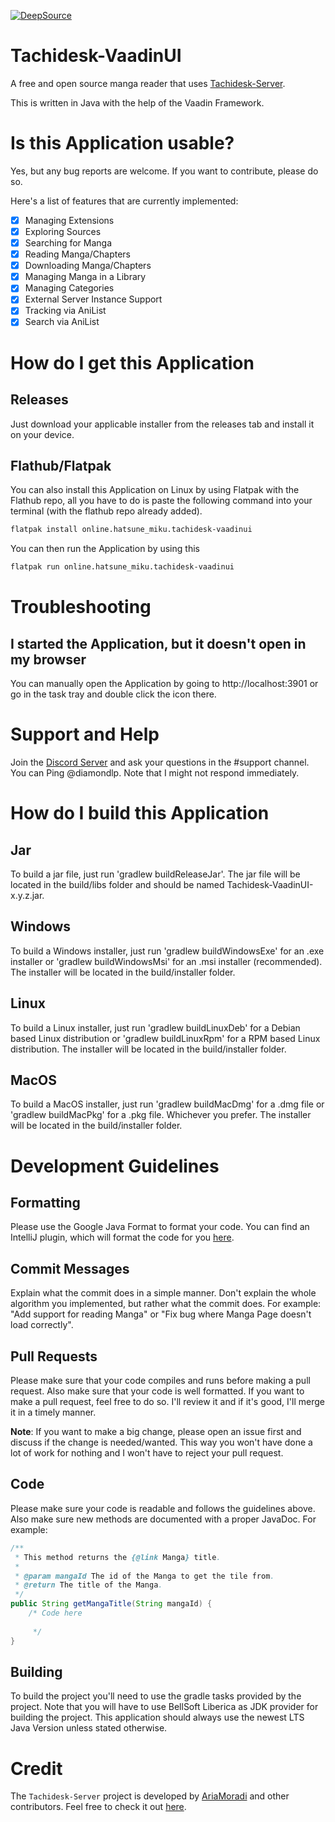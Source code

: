 [![DeepSource](https://app.deepsource.com/gh/Suwayomi/Suwayomi-VaadinUI.svg/?label=active+issues&show_trend=false&token=tKg4kpGGJ0EAGMnueg1OgOpQ)](https://app.deepsource.com/gh/Suwayomi/Suwayomi-VaadinUI/)

# Tachidesk-VaadinUI

A free and open source manga reader that
uses [Tachidesk-Server](https://github.com/Suwayomi/Tachidesk-Server).

This is written in Java with the help of the Vaadin Framework.

# Is this Application usable?

Yes, but any bug reports are welcome. If you want to contribute, please do so.

Here's a list of features that are currently implemented:

- [x] Managing Extensions
- [x] Exploring Sources
- [x] Searching for Manga
- [x] Reading Manga/Chapters
- [x] Downloading Manga/Chapters
- [x] Managing Manga in a Library
- [x] Managing Categories
- [x] External Server Instance Support
- [x] Tracking via AniList
- [x] Search via AniList

# How do I get this Application

## Releases

Just download your applicable installer from the releases tab and install it on your device.

## Flathub/Flatpak

You can also install this Application on Linux by using Flatpak with the Flathub repo, all you have to do is paste the following command into your terminal (with the flathub repo already added).
```bash
flatpak install online.hatsune_miku.tachidesk-vaadinui
```

You can then run the Application by using this
```bash
flatpak run online.hatsune_miku.tachidesk-vaadinui
```

# Troubleshooting

## I started the Application, but it doesn't open in my browser

You can manually open the Application by going to http://localhost:3901 or go in the task tray and
double click the icon there.

# Support and Help

Join the [Discord Server](https://discord.com/invite/DDZdqZWaHA) and ask your questions in the
#support channel. You can Ping @diamondlp. Note that I might not respond immediately.

# How do I build this Application

## Jar

To build a jar file, just run 'gradlew buildReleaseJar'. The jar file will be located in the
build/libs folder and should be named Tachidesk-VaadinUI-x.y.z.jar.

## Windows

To build a Windows installer, just run 'gradlew buildWindowsExe' for an .exe installer or 'gradlew
buildWindowsMsi' for an .msi installer (recommended). The installer will be located in the
build/installer folder.

## Linux

To build a Linux installer, just run 'gradlew buildLinuxDeb' for a Debian based Linux distribution
or 'gradlew buildLinuxRpm' for a RPM based Linux distribution. The installer will be located in the
build/installer folder.

## MacOS

To build a MacOS installer, just run 'gradlew buildMacDmg' for a .dmg file or 'gradlew buildMacPkg'
for a .pkg file. Whichever you prefer. The installer will be located in the build/installer folder.

# Development Guidelines

## Formatting

Please use the Google Java Format to format your code. You can find an IntelliJ plugin, which will format the code for
you [here](https://plugins.jetbrains.com/plugin/8527-google-java-format).

## Commit Messages

Explain what the commit does in a simple manner. Don't explain the whole algorithm you implemented, but rather what the
commit does. For example: "Add support for reading Manga" or "Fix bug where Manga Page doesn't load correctly".

## Pull Requests

Please make sure that your code compiles and runs before making a pull request. Also make sure that your code is well
formatted. If you want to make a pull request, feel free to do so. I'll review it and if it's good, I'll merge it in a
timely manner.

**Note**: If you want to make a big change, please open an issue first and discuss if the change is needed/wanted. This
way you won't have done a lot of work for nothing and I won't have to reject your pull request.

## Code

Please make sure your code is readable and follows the guidelines above. Also make sure new methods are documented with
a proper JavaDoc. For example:

```java
/**
 * This method returns the {@link Manga} title.
 *
 * @param mangaId The id of the Manga to get the tile from.
 * @return The title of the Manga. 
 */
public String getMangaTitle(String mangaId) {
    /* Code here
            
     */
}
```

## Building
To build the project you'll need to use the gradle tasks provided by the project. Note that you will have to use BellSoft Liberica as JDK provider for building the project. This application should always use the newest LTS Java Version unless stated otherwise.

# Credit

The `Tachidesk-Server` project is developed by [AriaMoradi](https://github.com/AriaMoradi) and other
contributors. Feel free to check it out [here](https://github.com/Suwayomi/Tachidesk-Server).
